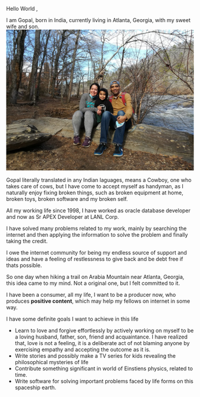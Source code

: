 Hello World ,

I am Gopal, born in India, currently living in Atlanta, Georgia, with my sweet wife and son. 
![Family](https://github.com/gopalmallya/gopalmallya/blob/master/family.jpg?raw=true)

Gopal literally translated in any Indian laguages, means a Cowboy, one who takes care of cows, but I have come to accept myself as handyman, as I naturally enjoy  fixing broken things, such as broken equipment at home, broken toys, broken software and my broken self. 

All my working life since 1998, I have worked as oracle database developer and now as Sr APEX Developer at LANL Corp. 

I have solved many problems related to my work, mainly by searching the internet and then applying the information to solve the problem and finally taking the credit. 

I owe the internet community for being my endless source of support and ideas and have a feeling of restlessness to give back and be debt free if thats possible.

So one day when hiking a trail on Arabia Mountain near Atlanta, Georgia, this idea came to my mind. Not a original one, but I felt committed to it.

I have been a consumer, all my life, I want to be a producer now, who produces **positive content**,
which may help my fellows on internet in some way. 

I have some definite goals I want to achieve in this life

- Learn to love and forgive effortlessly by actively working on myself to be a loving husband, father, son, friend and acquaintance. I have realized that, love is not a feeling, it is a deliberate act of not blaming anyone by exercising empathy and accepting the outcome as it is.
- Write stories and possibly make a TV series for kids revealing the philosophical mysteries of life
- Contribute something significant in world of Einstiens physics, related to time.
- Write software for solving important problems faced by life forms on this spaceship earth.




